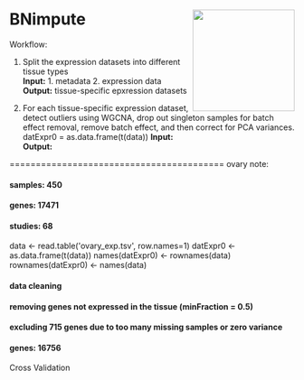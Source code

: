 BNimpute
<img src="../assets/logo_2.png" height="180" align="right" />
=============
Workflow:

1. Split the expression datasets into different tissue types <br>
   <b>Input:</b> 1. metadata 2. expression data <br>
   <b>Output:</b> tissue-specific epxression datasets <br>

2. For each tissue-specific expression dataset, detect outliers using WGCNA,
   drop out singleton samples for batch effect removal, remove batch effect,
   and then correct for PCA variances. <br> datExpr0 = as.data.frame(t(data))
   <b>Input:</b> <br>
   <b>Output:</b> <br>
   
=========================================
ovary note:
#### samples: 450
#### genes: 17471
#### studies: 68
data <- read.table('ovary_exp.tsv', row.names=1)
datExpr0 <- as.data.frame(t(data))
names(datExpr0) <- rownames(data)
rownames(datExpr0) <- names(data)
#### data cleaning
#### removing genes not expressed in the tissue (minFraction = 0.5)
#### excluding 715 genes due to too many missing samples or zero variance
#### genes: 16756


Cross Validation
